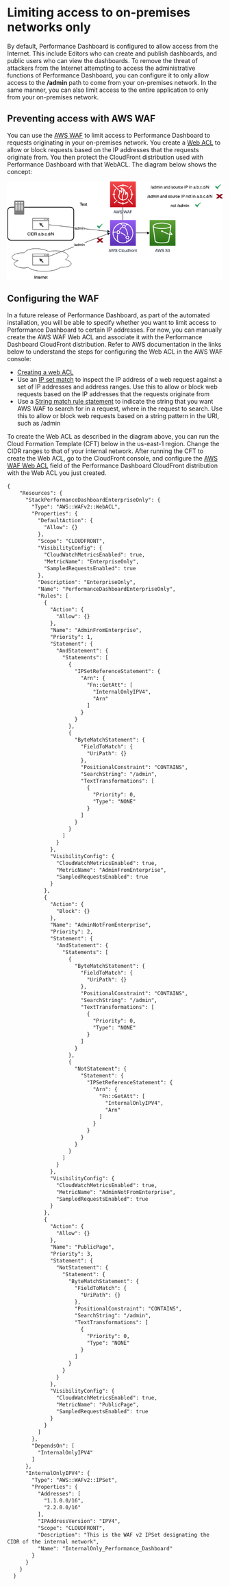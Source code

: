 # Limiting access to on-premises networks only

By default, Performance Dashboard is configured to allow access from the Internet.  This include Editors who can create and publish dashboards, and public users who can view the dashboards.  To remove the threat of attackers from the Internet attempting to access the administrative functions of Performance Dashboard, you can configure it to only allow access to the **/admin** path to come from your on-premises network.  In the same manner, you can also limit access to the entire application to only from your on-premises network.

## Preventing access with AWS WAF

You can use the [AWS WAF](https://aws.amazon.com/waf/) to limit access to Performance Dashboard to requests originating in your on-premises network.  You create a [Web ACL](https://docs.aws.amazon.com/waf/latest/developerguide/web-acl.html) to allow or block requests based on the IP addresses that the requests originate from.  You then protect the CloudFront distribution used with Performance Dashboard with that WebACL.  The diagram below shows the concept:

![on-premises access only](images/protect_login_page.png)

## Configuring the WAF

In a future release of Performance Dashboard, as part of the automated installation, you will be able to specify whether you want to limit access to Performance Dashboard to certain IP addresses.  For now, you can manually create the AWS WAF Web ACL and associate it with the Performance Dashboard CloudFront distribution.  Refer to AWS documentation in the links below to understand the steps for configuring the Web ACL in the AWS WAF console:

* [Creating a web ACL](https://docs.aws.amazon.com/waf/latest/developerguide/web-acl-creating.html)
* Use an [IP set match](https://docs.aws.amazon.com/waf/latest/developerguide/waf-rule-statement-type-ipset-match.html) to inspect the IP address of a web request against a set of IP addresses and address ranges. Use this to allow or block web requests based on the IP addresses that the requests originate from
* Use a [String match rule statement](https://docs.aws.amazon.com/waf/latest/developerguide/waf-rule-statement-type-string-match.html) to indicate the string that you want AWS WAF to search for in a request, where in the request to search.  Use this to allow or block web requests based on a string pattern in the URI, such as /admin

To create the Web ACL as described in the diagram above, you can run the Cloud Formation Template (CFT) below in the us-east-1 region.  Change the CIDR ranges to that of your internal network.  After running the CFT to create the Web ACL, go to the CloudFront console, and configure the [AWS WAF Web ACL](https://docs.aws.amazon.com/AmazonCloudFront/latest/DeveloperGuide/distribution-web-awswaf.html) field of the Performance Dashboard CloudFront distribution with the Web ACL you just created.

```
{
    "Resources": {
      "StackPerformanceDashboardEnterpriseOnly": {
        "Type": "AWS::WAFv2::WebACL",
        "Properties": {
          "DefaultAction": {
            "Allow": {}
          },
          "Scope": "CLOUDFRONT",
          "VisibilityConfig": {
            "CloudWatchMetricsEnabled": true,
            "MetricName": "EnterpriseOnly",
            "SampledRequestsEnabled": true
          },
          "Description": "EnterpriseOnly",
          "Name": "PerformanceDashboardEnterpriseOnly",
          "Rules": [
            {
              "Action": {
                "Allow": {}
              },
              "Name": "AdminFromEnterprise",
              "Priority": 1,
              "Statement": {
                "AndStatement": {
                  "Statements": [
                    {
                      "IPSetReferenceStatement": {
                        "Arn": {
                          "Fn::GetAtt": [
                            "InternalOnlyIPV4",
                            "Arn"
                          ]
                        }
                      }
                    },
                    {
                      "ByteMatchStatement": {
                        "FieldToMatch": {
                          "UriPath": {}
                        },
                        "PositionalConstraint": "CONTAINS",
                        "SearchString": "/admin",
                        "TextTransformations": [
                          {
                            "Priority": 0,
                            "Type": "NONE"
                          }
                        ]
                      }
                    }
                  ]
                }
              },
              "VisibilityConfig": {
                "CloudWatchMetricsEnabled": true,
                "MetricName": "AdminFromEnterprise",
                "SampledRequestsEnabled": true
              }
            },
            {
              "Action": {
                "Block": {}
              },
              "Name": "AdminNotFromEnterprise",
              "Priority": 2,
              "Statement": {
                "AndStatement": {
                  "Statements": [
                    {
                      "ByteMatchStatement": {
                        "FieldToMatch": {
                          "UriPath": {}
                        },
                        "PositionalConstraint": "CONTAINS",
                        "SearchString": "/admin",
                        "TextTransformations": [
                          {
                            "Priority": 0,
                            "Type": "NONE"
                          }
                        ]
                      }
                    },
                    {
                      "NotStatement": {
                        "Statement": {
                          "IPSetReferenceStatement": {
                            "Arn": {
                              "Fn::GetAtt": [
                                "InternalOnlyIPV4",
                                "Arn"
                              ]
                            }
                          }
                        }
                      }
                    }
                  ]
                }
              },
              "VisibilityConfig": {
                "CloudWatchMetricsEnabled": true,
                "MetricName": "AdminNotFromEnterprise",
                "SampledRequestsEnabled": true
              }
            },
            {
              "Action": {
                "Allow": {}
              },
              "Name": "PublicPage",
              "Priority": 3,
              "Statement": {
                "NotStatement": {
                  "Statement": {
                    "ByteMatchStatement": {
                      "FieldToMatch": {
                        "UriPath": {}
                      },
                      "PositionalConstraint": "CONTAINS",
                      "SearchString": "/admin",
                      "TextTransformations": [
                        {
                          "Priority": 0,
                          "Type": "NONE"
                        }
                      ]
                    }
                  }
                }
              },
              "VisibilityConfig": {
                "CloudWatchMetricsEnabled": true,
                "MetricName": "PublicPage",
                "SampledRequestsEnabled": true
              }
            }
          ]
        },
        "DependsOn": [
          "InternalOnlyIPV4"
        ]
      },
      "InternalOnlyIPV4": {
        "Type": "AWS::WAFv2::IPSet",
        "Properties": {
          "Addresses": [
            "1.1.0.0/16",
            "2.2.0.0/16"
          ],
          "IPAddressVersion": "IPV4",
          "Scope": "CLOUDFRONT",
          "Description": "This is the WAF v2 IPSet designating the CIDR of the internal network",
          "Name": "InternalOnly_Performance_Dashboard"
        }
      }
    }
  }

```



